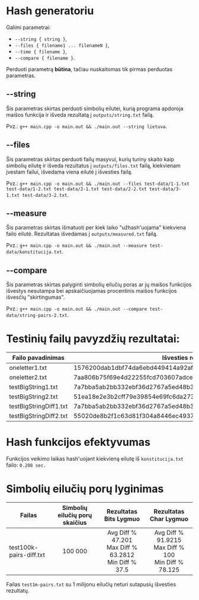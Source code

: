# Hash generatoriu

Galimi parametrai:
* `--string { string }`,
* `--files { filename1 ... filenameN }`,
* `--time { filename }`,
* `--compare { filename }`.

Perduoti parametrą **būtina**, tačiau nuskaitomas tik pirmas perduotas parametras.

## --string

Šis parametras skirtas perduoti simbolių eilutei, kurią programa apdoroja maišos funkcija ir išveda rezultatą į `outputs/string.txt` failą.

Pvz.: `g++ main.cpp -o main.out && ./main.out --string lietuva`.

## --files

Šis parametras skirtas perduoti failų masyvui, kurių turiny skaito kaip simbolių eilutę ir išveda rezultatus į `outputs/files.txt` failą, kiekvienam įvestam failui, išvedama viena eilutė į išvesties failą.

Pvz.: `g++ main.cpp -o main.out && ./main.out --files test-data/1-1.txt test-data/1-2.txt test-data/2-1.txt test-data/2-2.txt test-data/3-1.txt test-data/3-2.txt`.

## --measure

Šis parametras skirtas išmatuoti per kiek laiko "užhash'uojama" kiekviena failo eilutė. Rezultatas išvedamas į `outputs/measured.txt` failą.

Pvz.: `g++ main.cpp -o main.out && ./main.out --measure test-data/konstitucija.txt`.

## --compare

Šis parametras skirtas palyginti simbolių eilučių poras ar jų maišos funkcijos išvestys nesutampa bei apskaičiuojamas procentinis maišos funkcijos išvesčių "skirtingumas".

Pvz.: `g++ main.cpp -o main.out && ./main.out --compare test-data/string-pairs-2.txt`.


# Testinių failų pavyzdžių rezultatai:

| Failo pavadinimas      | Išvesties rezultatas                                             |
|------------------------|------------------------------------------------------------------|
| oneletter1.txt         | 1576200dab1dbf74da6ebd449414a92af40797706af58787549e26ba5d9acc4c |
| oneletter2.txt         | 7aa806b75f69e4d22255fcd703607adcede990f76dd522124526967202f9f171 |
| testBigString1.txt     | 7a7bba5ab2bb332ebf36d2767a5ed48b302407fd0ae0b1ecbd1b58c7f7ad4d48 |
| testBigString2.txt     | 51ea18e2e3b2cff79e39854e69fc6da2734dcf2517c4d04ed7049e092962887e |
| testBigStringDiff1.txt | 7a7bba5ab2bb332ebf36d2767a5ed48b302407fd0ae0b1ecbd1b58c7f7ad4d48 |
| testBigStringDiff2.txt | 55020de8b2f1c63d81f304a8446ec4937f9d9ec2bdae531c948080a2b1e86e80 |


# Hash funkcijos efektyvumas

Funkcijos veikimo laikas hash'uojant kiekvieną eilutę iš `konstitucija.txt` failo: `0.208 sec.`

# Simbolių eilučių porų lyginimas

| Failas | Simbolių eilučių porų skaičius | Rezultatas Bits Lygmuo |  Rezultatas Char Lygmuo |
| ------ |:------------------------------:|:----------:|:----------:|
| test100k-pairs-diff.txt | 100 000 | Avg Diff % 47.201<br>Max Diff % 63.2812<br>Min Diff % 37.5 | Avg Diff % 91.9215<br>Max Diff % 100<br>Min Diff % 78.125 |


Failas `test1m-pairs.txt` su 1 milijonu eilučių neturi sutapusių išvesties rezultatų.